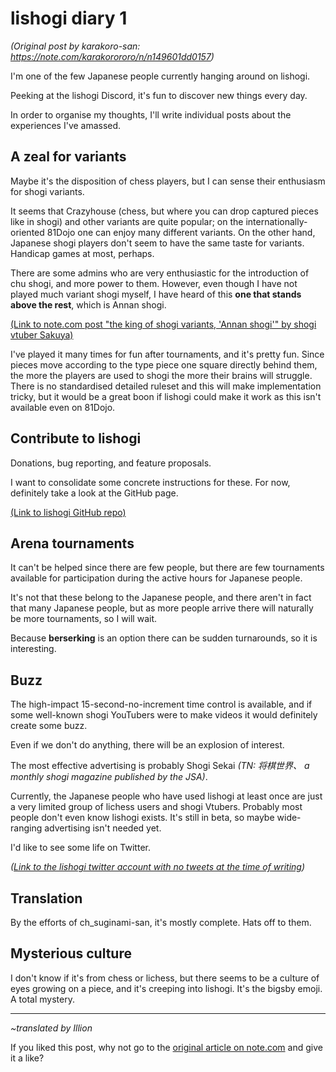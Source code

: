 # lishogi diary 1 #

*(Original post by karakoro-san: https://note.com/karakorororo/n/n149601dd0157)*

I'm one of the few Japanese people currently hanging around on lishogi.

Peeking at the lishogi Discord, it's fun to discover new things every day.

In order to organise my thoughts, I'll write individual posts about the experiences I've amassed.

## A zeal for variants ##

Maybe it's the disposition of chess players, but I can sense their enthusiasm for shogi variants.

It seems that Crazyhouse (chess, but where you can drop captured pieces like in shogi) and other variants are quite popular; on the internationally-oriented 81Dojo one can enjoy many different variants. On the other hand, Japanese shogi players don't seem to have the same taste for variants. Handicap games at most, perhaps.

There are some admins who are very enthusiastic for the introduction of chu shogi, and more power to them. However, even though I have not played much variant shogi myself, I have heard of this **one that stands above the rest**, which is Annan shogi.

[(Link to note.com post "the king of shogi variants, 'Annan shogi'" by shogi vtuber Sakuya)](https://note.com/sakuya_te/n/n5fd8855e6786)

I've played it many times for fun after tournaments, and it's pretty fun. Since pieces move according to the type piece one square directly behind them, the more the players are used to shogi the more their brains will struggle. There is no standardised detailed ruleset and this will make implementation tricky, but it would be a great boon if lishogi could make it work as this isn't available even on 81Dojo.

## Contribute to lishogi ##

Donations, bug reporting, and feature proposals.

I want to consolidate some concrete instructions for these. For now, definitely take a look at the GitHub page.

[(Link to lishogi GitHub repo)](https://github.com/WandererXII/lishogi/issues)

## Arena tournaments ##

It can't be helped since there are few people, but there are few tournaments available for participation during the active hours for Japanese people.

It's not that these belong to the Japanese people, and there aren't in fact that many Japanese people, but as more people arrive there will naturally be more tournaments, so I will wait.

Because **berserking** is an option there can be sudden turnarounds, so it is interesting.

## Buzz ##

The high-impact 15-second-no-increment time control is available, and if some well-known shogi YouTubers were to make videos it would definitely create some buzz.

Even if we don't do anything, there will be an explosion of interest.

The most effective advertising is probably Shogi Sekai *(TN: 将棋世界、 a monthly shogi magazine published by the JSA)*.

Currently, the Japanese people who have used lishogi at least once are just a very limited group of lichess users and shogi Vtubers. Probably most people don't even know lishogi exists. It's still in beta, so maybe wide-ranging advertising isn't needed yet.

I'd like to see some life on Twitter.

*([Link to the lishogi twitter account with no tweets at the time of writing](https://twitter.com/lishogi))*

## Translation ##

By the efforts of ch_suginami-san, it's mostly complete. Hats off to them.

## Mysterious culture ##

I don't know if it's from chess or lichess, but there seems to be a culture of eyes growing on a piece, and it's creeping into lishogi. It's the bigsby emoji. A total mystery.


------

*~translated by Illion*

If you liked this post, why not go to the [original article on note.com](https://note.com/karakorororo/n/n149601dd0157) and give it a like?